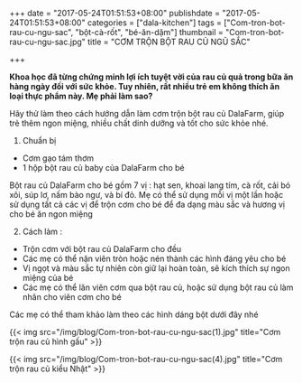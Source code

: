 +++
date = "2017-05-24T01:51:53+08:00"
publishdate = "2017-05-24T01:51:53+08:00"
categories = ["dala-kitchen"]
tags = ["Com-tron-bot-rau-cu-ngu-sac", "bột-cà-rốt", "bé-ăn-dặm"]
thumbnail = "Com-tron-bot-rau-cu-ngu-sac.jpg"
title = "CƠM TRỘN BỘT RAU CỦ NGŨ SẮC"

+++
 
**Khoa học đã từng chứng minh lợi ích tuyệt vời của rau củ quả trong bữa ăn hàng ngày đối với sức khỏe. Tuy nhiên, rất nhiều trẻ em không thích ăn loại thực phẩm này. Mẹ phải làm sao?**

Hãy thử làm theo cách hướng dẫn làm cơm trộn bột rau củ DalaFarm, giúp trẻ thêm ngon miệng, nhiều chất dinh dưỡng và tốt cho sức khỏe nhé.

1) Chuẩn bị

- Cơm gạo tám thơm
- 1 hộp bột rau củ baby của DalaFarm cho bé

Bột rau củ DalaFarm cho bé gồm 7 vị : hạt sen, khoai lang tím, cà rốt, cải bó xôi, súp lơ, nấm bào ngư, và bí đỏ. Mẹ có thể sử dụng mỗi vị một lần hoặc sử dụng tất cả các vị để trộn cơm cho bé để đa dạng màu sắc và hương vị cho bé ăn ngon miệng

2) Cách làm :

- Trộn cơm với bột rau củ DalaFarm cho đều 
- Các mẹ có thể nặn viên tròn hoặc nén thành các hình đáng yêu cho bé
- Vị ngọt và màu sắc tự nhiên còn giữ lại hoàn toàn, sẽ kích thích sự ngon miệng của bé
- Các mẹ có thể lăn viên cơm qua bột rau củ, hoặc sử dụng bột rau củ làm nhân cho viên cơm cho bé

Các mẹ có thể tham khảo làm theo các hình dáng bột dưới đây nhé

{{< img src="/img/blog/Com-tron-bot-rau-cu-ngu-sac(1).jpg" title="Cơm trộn rau củ hình gấu" >}}

{{< img src="/img/blog/Com-tron-bot-rau-cu-ngu-sac(4).jpg" title="Cơm trộn rau củ kiểu Nhật" >}}

